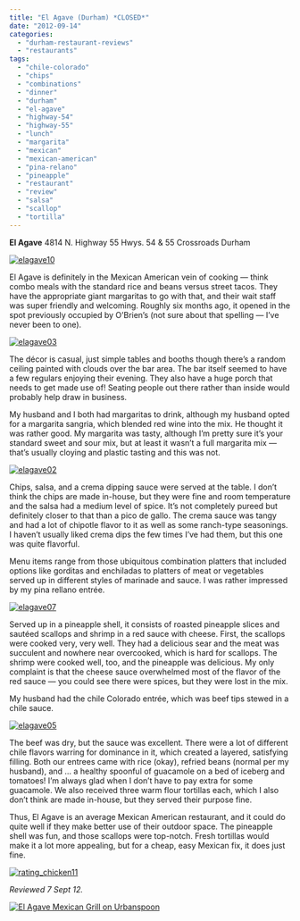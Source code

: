 ```yaml
---
title: "El Agave (Durham) *CLOSED*"
date: "2012-09-14"
categories: 
  - "durham-restaurant-reviews"
  - "restaurants"
tags: 
  - "chile-colorado"
  - "chips"
  - "combinations"
  - "dinner"
  - "durham"
  - "el-agave"
  - "highway-54"
  - "highway-55"
  - "lunch"
  - "margarita"
  - "mexican"
  - "mexican-american"
  - "pina-relano"
  - "pineapple"
  - "restaurant"
  - "review"
  - "salsa"
  - "scallop"
  - "tortilla"
---
```


**El Agave** 4814 N. Highway 55 Hwys. 54 & 55 Crossroads Durham

[![](http://s3.amazonaws.com/thegourmez-wpmedia/2012/09/elagave10.jpg "elagave10")](http://s3.amazonaws.com/thegourmez-wpmedia/2012/09/elagave10.jpg)

El Agave is definitely in the Mexican American vein of cooking — think combo meals with the standard rice and beans versus street tacos. They have the appropriate giant margaritas to go with that, and their wait staff was super friendly and welcoming. Roughly six months ago, it opened in the spot previously occupied by O’Brien’s (not sure about that spelling — I’ve never been to one).

[![](http://s3.amazonaws.com/thegourmez-wpmedia/2012/09/elagave03.jpg "elagave03")](http://s3.amazonaws.com/thegourmez-wpmedia/2012/09/elagave03.jpg)

The décor is casual, just simple tables and booths though there’s a random ceiling painted with clouds over the bar area. The bar itself seemed to have a few regulars enjoying their evening. They also have a huge porch that needs to get made use of! Seating people out there rather than inside would probably help draw in business.

My husband and I both had margaritas to drink, although my husband opted for a margarita sangria, which blended red wine into the mix. He thought it was rather good. My margarita was tasty, although I’m pretty sure it’s your standard sweet and sour mix, but at least it wasn’t a full margarita mix — that’s usually cloying and plastic tasting and this was not.

[![](http://s3.amazonaws.com/thegourmez-wpmedia/2012/09/elagave02.jpg "elagave02")](http://s3.amazonaws.com/thegourmez-wpmedia/2012/09/elagave02.jpg)

Chips, salsa, and a crema dipping sauce were served at the table. I don’t think the chips are made in-house, but they were fine and room temperature and the salsa had a medium level of spice. It’s not completely pureed but definitely closer to that than a pico de gallo. The crema sauce was tangy and had a lot of chipotle flavor to it as well as some ranch-type seasonings. I haven’t usually liked crema dips the few times I’ve had them, but this one was quite flavorful.

Menu items range from those ubiquitous combination platters that included options like gorditas and enchiladas to platters of meat or vegetables served up in different styles of marinade and sauce. I was rather impressed by my pina rellano entrée.

[![](http://s3.amazonaws.com/thegourmez-wpmedia/2012/09/elagave07.jpg "elagave07")](http://s3.amazonaws.com/thegourmez-wpmedia/2012/09/elagave07.jpg)

Served up in a pineapple shell, it consists of roasted pineapple slices and sautéed scallops and shrimp in a red sauce with cheese. First, the scallops were cooked very, very well. They had a delicious sear and the meat was succulent and nowhere near overcooked, which is hard for scallops. The shrimp were cooked well, too, and the pineapple was delicious. My only complaint is that the cheese sauce overwhelmed most of the flavor of the red sauce — you could see there were spices, but they were lost in the mix.

My husband had the chile Colorado entrée, which was beef tips stewed in a chile sauce.

[![](http://s3.amazonaws.com/thegourmez-wpmedia/2012/09/elagave05.jpg "elagave05")](http://s3.amazonaws.com/thegourmez-wpmedia/2012/09/elagave05.jpg)

The beef was dry, but the sauce was excellent. There were a lot of different chile flavors warring for dominance in it, which created a layered, satisfying filling. Both our entrees came with rice (okay), refried beans (normal per my husband), and … a healthy spoonful of guacamole on a bed of iceberg and tomatoes! I’m always glad when I don’t have to pay extra for some guacamole. We also received three warm flour tortillas each, which I also don’t think are made in-house, but they served their purpose fine.

Thus, El Agave is an average Mexican American restaurant, and it could do quite well if they make better use of their outdoor space. The pineapple shell was fun, and those scallops were top-notch. Fresh tortillas would make it a lot more appealing, but for a cheap, easy Mexican fix, it does just fine.

[![](http://s3.amazonaws.com/thegourmez-wpmedia/2009/02/rating_chicken11.gif "rating_chicken11")](http://s3.amazonaws.com/thegourmez-wpmedia/2009/02/rating_chicken11.gif)

_Reviewed 7 Sept 12._

[![El Agave Mexican Grill on Urbanspoon](http://www.urbanspoon.com/b/link/1661146/minilink.gif)](http://www.urbanspoon.com/r/25/1661146/restaurant/RTP/El-Agave-Mexican-Grill-Durham)
